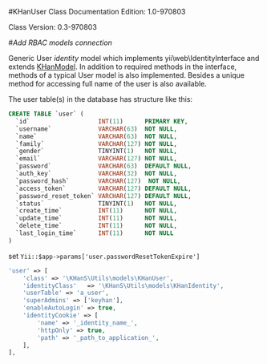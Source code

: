 #KHanUser Class
Documentation Edition: 1.0-970803

Class Version: 0.3-970803

#*Add RBAC models connection*

Generic User *_identity_* model which implements yii\web\IdentityInterface and extends [KHanModel](guide:models-khan-model.md).
In addition to required methods in the interface, methods of a typical User model is also implemented.
Besides a unique method for accessing full name of the user is also available.


The user table(s) in the database has structure like this:

```sql
CREATE TABLE `user` (
  `id`                   INT(11)      PRIMARY KEY,
  `username`             VARCHAR(63)  NOT NULL,
  `name`                 VARCHAR(63)  NOT NULL,
  `family`               VARCHAR(127) NOT NULL,
  `gender`               TINYINT(1)   NOT NULL,
  `email`                VARCHAR(127) NOT NULL,
  `password`             VARCHAR(63)  DEFAULT NULL,
  `auth_key`             VARCHAR(32)  NOT NULL,
  `password_hash`        VARCHAR(127)  NOT NULL,
  `access_token`         VARCHAR(127) DEFAULT NULL,
  `password_reset_token` VARCHAR(127) DEFAULT NULL,
  `status`               TINYINT(1)   NOT NULL,
  `create_time`          INT(11)      NOT NULL,
  `update_time`          INT(11)      NOT NULL,
  `delete_time`          INT(11)      NOT NULL,
  `last_login_time`      INT(11)      NOT NULL
)
```

set `Yii::$app->params['user.passwordResetTokenExpire']`
```php
'user' => [
    'class' => '\KHanS\Utils\models\KHanUser',
    'identityClass'   => '\KHanS\Utils\models\KHanIdentity',
    'userTable' => 'a_user',
    'superAdmins' => ['keyhan'],
    'enableAutoLogin' => true,
    'identityCookie' => [
        'name' => '_identity_name_',
        'httpOnly' => true,
        'path' => '_path_to_application_',
    ],
],
``` 
